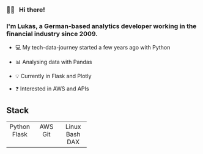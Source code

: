 ### 👋🏻 &nbsp; Hi there!

### I'm Lukas, a German-based analytics developer working in the financial industry since 2009. 
  

- 💻 My tech-data-journey started a few years ago with Python  

- 📊 Analysing data with Pandas  

- 💡 Currently in Flask and Plotly  

- ❓ Interested in AWS and APIs  
  

## Stack  

<table><tr><td valign="top" width="33%">

<div align="center">  
Python <br>
Flask
</div>

</td><td valign="top" width="33%">

<div align="center">  
AWS <br>
Git
</div>

</td><td valign="top" width="33%">

<div align="center">  
Linux <br>
Bash
</div>
  
<div align="center">  
DAX
</div>

</td></tr></table>
